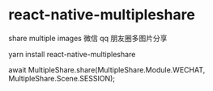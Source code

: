 # react-native-multipleshare
share multiple images 
微信 qq 朋友圈多图片分享

yarn install react-native-multipleshare

await MultipleShare.share(MultipleShare.Module.WECHAT, MultipleShare.Scene.SESSION);
